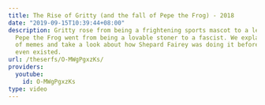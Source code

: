 ```yaml
---
title: The Rise of Gritty (and the fall of Pepe the Frog) - 2018
date: "2019-09-15T10:39:44+08:00"
description: Gritty rose from being a frightening sports mascot to a left wing hero.
  Pepe the Frog went from being a lovable stoner to a fascist. We explain the evolution
  of memes and take a look about how Shepard Fairey was doing it before the internet
  even existed.
url: /theserfs/O-MWgPgxzKs/
providers:
  youtube:
    id: O-MWgPgxzKs
type: video
---
```


